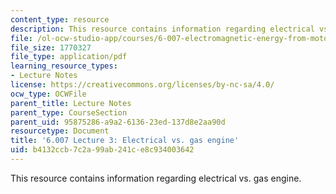 ```yaml
---
content_type: resource
description: This resource contains information regarding electrical vs. gas engine.
file: /ol-ocw-studio-app/courses/6-007-electromagnetic-energy-from-motors-to-lasers-spring-2011/b4132ccb7c2a99ab241ce8c934003642_MIT6_007S11_lec03.pdf
file_size: 1770327
file_type: application/pdf
learning_resource_types:
- Lecture Notes
license: https://creativecommons.org/licenses/by-nc-sa/4.0/
ocw_type: OCWFile
parent_title: Lecture Notes
parent_type: CourseSection
parent_uid: 95875286-a9a2-6136-23ed-137d8e2aa90d
resourcetype: Document
title: '6.007 Lecture 3: Electrical vs. gas engine'
uid: b4132ccb-7c2a-99ab-241c-e8c934003642
---
```

This resource contains information regarding electrical vs. gas engine.
